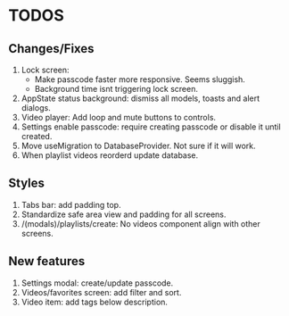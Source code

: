 # TODOS

## Changes/Fixes

1. Lock screen:
   - Make passcode faster more responsive. Seems sluggish.
   - Background time isnt triggering lock screen.
2. AppState status background: dismiss all models, toasts and alert dialogs.
3. Video player: Add loop and mute buttons to controls.
4. Settings enable passcode: require creating passcode or disable it until created.
5. Move useMigration to DatabaseProvider. Not sure if it will work.
6. When playlist videos reorderd update database.

## Styles

1. Tabs bar: add padding top.
2. Standardize safe area view and padding for all screens.
3. /(modals)/playlists/create: No videos component align with other screens.

## New features

1. Settings modal: create/update passcode.
2. Videos/favorites screen: add filter and sort.
3. Video item: add tags below description.
